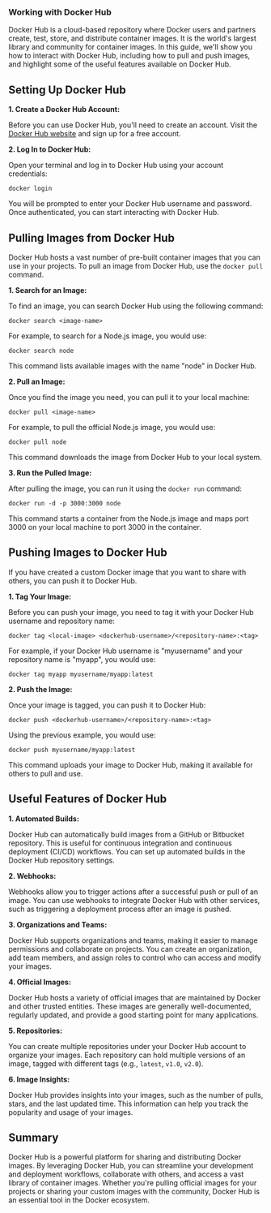 ### Working with Docker Hub

Docker Hub is a cloud-based repository where Docker users and partners create, test, store, and distribute container images. It is the world's largest library and community for container images. In this guide, we'll show you how to interact with Docker Hub, including how to pull and push images, and highlight some of the useful features available on Docker Hub.

## Setting Up Docker Hub

**1. Create a Docker Hub Account:**

   Before you can use Docker Hub, you'll need to create an account. Visit the [Docker Hub website](https://hub.docker.com/) and sign up for a free account.

**2. Log In to Docker Hub:**

   Open your terminal and log in to Docker Hub using your account credentials:
   ```
   docker login
   ```

   You will be prompted to enter your Docker Hub username and password. Once authenticated, you can start interacting with Docker Hub.

## Pulling Images from Docker Hub

Docker Hub hosts a vast number of pre-built container images that you can use in your projects. To pull an image from Docker Hub, use the `docker pull` command.

**1. Search for an Image:**

   To find an image, you can search Docker Hub using the following command:
   ```
   docker search <image-name>
   ```

   For example, to search for a Node.js image, you would use:
   ```
   docker search node
   ```

   This command lists available images with the name "node" in Docker Hub.

**2. Pull an Image:**

   Once you find the image you need, you can pull it to your local machine:
   ```
   docker pull <image-name>
   ```

   For example, to pull the official Node.js image, you would use:
   ```
   docker pull node
   ```

   This command downloads the image from Docker Hub to your local system.

**3. Run the Pulled Image:**

   After pulling the image, you can run it using the `docker run` command:
   ```
   docker run -d -p 3000:3000 node
   ```

   This command starts a container from the Node.js image and maps port 3000 on your local machine to port 3000 in the container.

## Pushing Images to Docker Hub

If you have created a custom Docker image that you want to share with others, you can push it to Docker Hub.

**1. Tag Your Image:**

   Before you can push your image, you need to tag it with your Docker Hub username and repository name:
   ```
   docker tag <local-image> <dockerhub-username>/<repository-name>:<tag>
   ```

   For example, if your Docker Hub username is "myusername" and your repository name is "myapp", you would use:
   ```
   docker tag myapp myusername/myapp:latest
   ```

**2. Push the Image:**

   Once your image is tagged, you can push it to Docker Hub:
   ```
   docker push <dockerhub-username>/<repository-name>:<tag>
   ```

   Using the previous example, you would use:
   ```
   docker push myusername/myapp:latest
   ```

   This command uploads your image to Docker Hub, making it available for others to pull and use.

## Useful Features of Docker Hub

**1. Automated Builds:**

   Docker Hub can automatically build images from a GitHub or Bitbucket repository. This is useful for continuous integration and continuous deployment (CI/CD) workflows. You can set up automated builds in the Docker Hub repository settings.

**2. Webhooks:**

   Webhooks allow you to trigger actions after a successful push or pull of an image. You can use webhooks to integrate Docker Hub with other services, such as triggering a deployment process after an image is pushed.

**3. Organizations and Teams:**

   Docker Hub supports organizations and teams, making it easier to manage permissions and collaborate on projects. You can create an organization, add team members, and assign roles to control who can access and modify your images.

**4. Official Images:**

   Docker Hub hosts a variety of official images that are maintained by Docker and other trusted entities. These images are generally well-documented, regularly updated, and provide a good starting point for many applications.

**5. Repositories:**

   You can create multiple repositories under your Docker Hub account to organize your images. Each repository can hold multiple versions of an image, tagged with different tags (e.g., `latest`, `v1.0`, `v2.0`).

**6. Image Insights:**

   Docker Hub provides insights into your images, such as the number of pulls, stars, and the last updated time. This information can help you track the popularity and usage of your images.

## Summary

Docker Hub is a powerful platform for sharing and distributing Docker images. By leveraging Docker Hub, you can streamline your development and deployment workflows, collaborate with others, and access a vast library of container images. Whether you're pulling official images for your projects or sharing your custom images with the community, Docker Hub is an essential tool in the Docker ecosystem.

